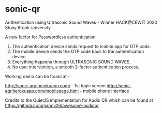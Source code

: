 # sonic-qr
Authentication using Ultrasonic Sound Waves - Winner HACK@CEWIT 2020 Stony Brook University

A new factor for Passwordless authentication 

1) The authentication device sends request to mobile app for OTP code.
2) The mobile device sends the OTP code back to the authentication device.
3) Everything happens through ULTRASONIC SOUND WAVES.
4) No user intervention, a smooth 2-factor authentication process.

Working demo can be found at -

http://sonic-aqr.herokuapp.com/   - 1st login screen
http://sonic-aqr.herokuapp.com/mobilepage.html - mobile phone interface

Credits to the QuietJS implementation for Audio QR which can be found at https://github.com/ganny26/awesome-audioqr.
